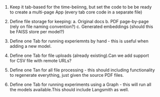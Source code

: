 1. Keep it tab-based for the time-beiinng, but set the code to be be ready to create a multi-page App (every tab core code in a separate file)

2. Define file storage for keeping:
  a. Original docs
  b. PDF page-by-page (rely on file naming convention?)
  c. Generated embeddings (should this be FAISS store per model?)

3. Define one Tab for running  experiemnts by hand - this is useful when adding a new model.

4. Define one Tab for file uploads (already existing).Can we add support for CSV file with remote URLs?

5. Define one Tan for all file processing - this should including functionality to regenerate everything, just given the source PDF files.

6. Define one Tab for running experiments using a Graph - this will run all the models available.This should include Langsmith as well.


